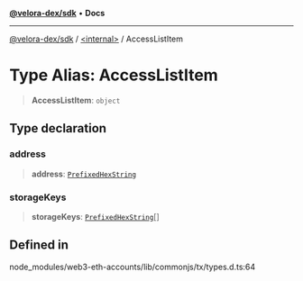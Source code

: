 [**@velora-dex/sdk**](../../README.md) • **Docs**

***

[@velora-dex/sdk](../../globals.md) / [\<internal\>](../README.md) / AccessListItem

# Type Alias: AccessListItem

> **AccessListItem**: `object`

## Type declaration

### address

> **address**: [`PrefixedHexString`](PrefixedHexString.md)

### storageKeys

> **storageKeys**: [`PrefixedHexString`](PrefixedHexString.md)[]

## Defined in

node\_modules/web3-eth-accounts/lib/commonjs/tx/types.d.ts:64
